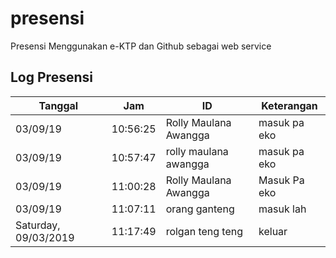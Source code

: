 # presensi
Presensi Menggunakan e-KTP dan Github sebagai web service

## Log Presensi
Tanggal | Jam | ID | Keterangan
--- | --- | --- | ---
03/09/19 | 10:56:25 | Rolly Maulana Awangga | masuk pa eko
03/09/19 | 10:57:47 | rolly maulana awangga | masuk pa eko
03/09/19 | 11:00:28 | Rolly Maulana Awangga | Masuk Pa eko
03/09/19 | 11:07:11 | orang ganteng | masuk lah
Saturday, 09/03/2019 | 11:17:49 | rolgan teng teng | keluar
